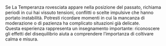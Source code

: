 Se La Temperanza rovesciata appare nella posizione del passato, richiama periodi in cui hai vissuto tensioni, conflitti o scelte impulsive che hanno portato instabilità. Potresti ricordare momenti in cui la mancanza di moderazione o di pazienza ha complicato situazioni già delicate.  
Questa esperienza rappresenta un insegnamento importante: riconoscere gli effetti del disequilibrio aiuta a comprendere l’importanza di coltivare calma e misura.
